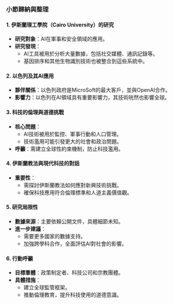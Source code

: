 ### 小節歸納與整理

#### 1. **伊斯蘭理工學院（Cairo University）的研究**
   - **研究對象**：AI在軍事和安全領域的應用。
   - **研究發現**：
     - AI工具被用於分析大量數據，包括社交媒體、通訊記錄等。
     - 基因排序和其他生物識別技術也被整合到這些系統中。

#### 2. **以色列及其AI應用**
   - **夥伴關係**：以色列政府是MicroSoft的最大客戶，並與OpenAI合作。
   - **影響力**：以色列在AI領域具有重要影響力，其技術㿠然也影響全球。

#### 3. **科技的倫理與道德挑戰**
   - **核心問題**：
     - AI技術被用於監控、軍事行動和人口管理。
     - 技術濫用可能引發更大的社會和政治問題。
   - **呼籲**：需建立全球性約束機制，防止科技濫用。

#### 4. **伊斯蘭教法與現代科技的對話**
   - **重要性**：
     - 需探討伊斯蘭教法如何應對新興技術挑戰。
     - 確保科技應用符合倫理標準和人道主義價值觀。

#### 5. **研究局限性**
   - **數據來源**：主要依賴公開文件，具體細節未知。
   - **進一步建議**：
     - 需要更多國家的數據支持。
     - 加強跨學科合作，全面評估AI對社會的影響。

#### 6. **行動呼籲**
   - **目標羣體**：政策制定者、科技公司和宗教團體。
   - **具體措施**：
     - 建立全球監管框架。
     - 推動倫理教育，提升科技使用的道德意識。
